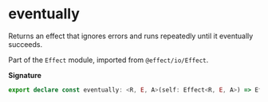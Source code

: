 # eventually

Returns an effect that ignores errors and runs repeatedly until it
eventually succeeds.

Part of the `Effect` module, imported from `@effect/io/Effect`.

**Signature**

```ts
export declare const eventually: <R, E, A>(self: Effect<R, E, A>) => Effect<R, never, A>
```
